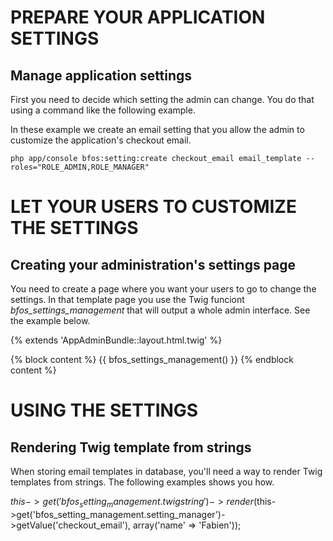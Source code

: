 PREPARE YOUR APPLICATION SETTINGS
=================================

Manage application settings
---------------------------

First you need to decide which setting the admin can change. You do that using a command like the following example.

In these example we create an email setting that you allow the admin to customize the application's checkout email.

    php app/console bfos:setting:create checkout_email email_template --roles="ROLE_ADMIN,ROLE_MANAGER"


LET YOUR USERS TO CUSTOMIZE THE SETTINGS
========================================

Creating your administration's settings page
--------------------------------------------

You need to create a page where you want your users to go to change the settings. In that template page you
use the Twig funciont *bfos_settings_management* that will output a whole admin interface. See the
example below.


{% extends 'AppAdminBundle::layout.html.twig' %}

{% block content %}
{{ bfos_settings_management() }}
{% endblock content %}


USING THE SETTINGS
==================

Rendering Twig template from strings
------------------------------------

When storing email templates in database, you'll need a way to render Twig templates from strings. The
following examples shows you how.

$this->get('bfos_setting_management.twigstring')->render($this->get('bfos_setting_management.setting_manager')->getValue('checkout_email'), array('name' => 'Fabien'));
